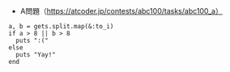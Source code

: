 - A問題（https://atcoder.jp/contests/abc100/tasks/abc100_a）

```
a, b = gets.split.map(&:to_i)
if a > 8 || b > 8
  puts ":("
else
  puts "Yay!"
end
```
